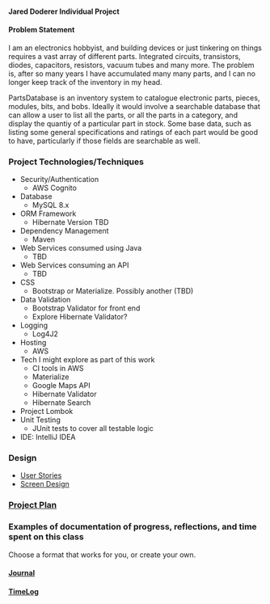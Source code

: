 #### Jared Doderer Individual Project

#### Problem Statement

I am an electronics hobbyist, and building devices or just tinkering on things requires a vast array of different parts.  Integrated circuits, transistors, diodes, capacitors, resistors, vacuum tubes and many more.  The problem is, after so many years I have accumulated many many parts, and I can no longer keep track of the inventory in my head.

PartsDatabase is an inventory system to catalogue electronic parts, pieces, modules, bits, and bobs.  Ideally it would involve a searchable database that can allow a user to list all the parts, or all the parts in a category, and display the quantiy of a particular part in stock.  Some base data, such as listing some general specifications and ratings of each part would be good to have, particularly if those fields are searchable as well.

### Project Technologies/Techniques

* Security/Authentication
    * AWS Cognito
* Database
    * MySQL 8.x
* ORM Framework
    * Hibernate Version TBD
* Dependency Management
    * Maven
* Web Services consumed using Java
    * TBD
* Web Services consuming an API
    * TBD
* CSS
    * Bootstrap or Materialize. Possibly another (TBD)
* Data Validation
    * Bootstrap Validator for front end
    * Explore Hibernate Validator?
* Logging
    * Log4J2
* Hosting
    * AWS
* Tech I might explore as part of this work
    * CI tools in AWS
    * Materialize
    * Google Maps API
    * Hibernate Validator
    * Hibernate Search
* Project Lombok
* Unit Testing
    * JUnit tests to cover all testable logic
* IDE: IntelliJ IDEA


### Design

* [User Stories](DesignDocuments/userStories.md)
* [Screen Design](DesignDocuments/Screens.md)


### [Project Plan](ProjectPlan.md)

### Examples of documentation of progress, reflections, and time spent on this class
Choose a format that works for you, or create your own.

#### [Journal](Journal.md)
#### [TimeLog](TimeLog.md)